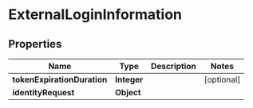

# ExternalLoginInformation


## Properties

Name | Type | Description | Notes
------------ | ------------- | ------------- | -------------
**tokenExpirationDuration** | **Integer** |  |  [optional]
**identityRequest** | **Object** |  | 



